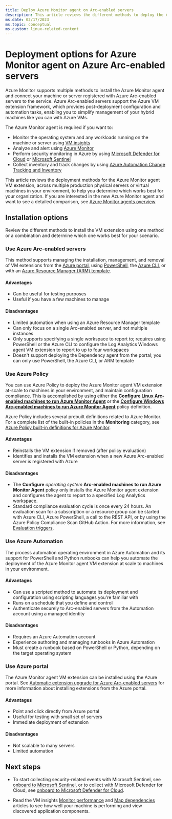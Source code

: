 ```yaml
---
title: Deploy Azure Monitor agent on Arc-enabled servers
description: This article reviews the different methods to deploy the Azure Monitor agent on Windows and Linux-based machines registered with Azure Arc-enabled servers in your local datacenter or other cloud environment.
ms.date: 02/17/2023
ms.topic: conceptual
ms.custom: linux-related-content
---
```


# Deployment options for Azure Monitor agent on Azure Arc-enabled servers

Azure Monitor supports multiple methods to install the Azure Monitor agent and connect your machine or server registered with Azure Arc-enabled servers to the service. Azure Arc-enabled servers support the Azure VM extension framework, which provides post-deployment configuration and automation tasks, enabling you to simplify management of your hybrid machines like you can with Azure VMs.

The Azure Monitor agent is required if you want to:

* Monitor the operating system and any workloads running on the machine or server using [VM insights](../../azure-monitor/vm/vminsights-overview.md)
* Analyze and alert using [Azure Monitor](../../azure-monitor/overview.md)
* Perform security monitoring in Azure by using [Microsoft Defender for Cloud](../../defender-for-cloud/defender-for-cloud-introduction.md) or [Microsoft Sentinel](../../sentinel/overview.md)
* Collect inventory and track changes by using [Azure Automation Change Tracking and Inventory](../../automation/change-tracking/overview.md)

This article reviews the deployment methods for the Azure Monitor agent VM extension, across multiple production physical servers or virtual machines in your environment, to help you determine which works best for your organization. If you are interested in the new Azure Monitor agent and want to see a detailed comparison, see [Azure Monitor agents overview](../../azure-monitor/agents/agents-overview.md).  

## Installation options

Review the different methods to install the VM extension using one method or a combination and determine which one works best for your scenario.

### Use Azure Arc-enabled servers

This method supports managing the installation, management, and removal of VM extensions from the [Azure portal](manage-vm-extensions-portal.md), using [PowerShell](manage-vm-extensions-powershell.md), the [Azure CLI](manage-vm-extensions-cli.md), or with an [Azure Resource Manager (ARM) template](manage-vm-extensions-template.md).

#### Advantages

* Can be useful for testing purposes
* Useful if you have a few machines to manage

#### Disadvantages

* Limited automation when using an Azure Resource Manager template
* Can only focus on a single Arc-enabled server, and not multiple instances
* Only supports specifying a single workspace to report to; requires using PowerShell or the Azure CLI to configure the Log Analytics Windows agent VM extension to report to up to four workspaces
* Doesn't support deploying the Dependency agent from the portal; you can only use PowerShell, the Azure CLI, or ARM template

### Use Azure Policy

You can use Azure Policy to deploy the Azure Monitor agent VM extension at-scale to machines in your environment, and maintain configuration compliance. This is accomplished by using either the [**Configure Linux Arc-enabled machines to run Azure Monitor Agent**](https://portal.azure.com/#view/Microsoft_Azure_Policy/PolicyDetailBlade/definitionId/%2Fproviders%2FMicrosoft.Authorization%2FpolicyDefinitions%2F845857af-0333-4c5d-bbbc-6076697da122) or the [**Configure Windows Arc-enabled machines to run Azure Monitor Agent**](https://portal.azure.com/#view/Microsoft_Azure_Policy/PolicyDetailBlade/definitionId/%2Fproviders%2FMicrosoft.Authorization%2FpolicyDefinitions%2F94f686d6-9a24-4e19-91f1-de937dc171a4) policy definition.

Azure Policy includes several prebuilt definitions related to Azure Monitor. For a complete list of the built-in policies in the  **Monitoring** category, see [Azure Policy built-in definitions for Azure Monitor](../../azure-monitor/policy-reference.md).

#### Advantages

* Reinstalls the VM extension if removed (after policy evaluation)
* Identifies and installs the VM extension when a new Azure Arc-enabled server is registered with Azure

#### Disadvantages

* The **Configure** *operating system* **Arc-enabled machines to run Azure Monitor Agent** policy only installs the Azure Monitor agent extension and configures the agent to report to a specified Log Analytics workspace.
* Standard compliance evaluation cycle is once every 24 hours. An evaluation scan for a subscription or a resource group can be started with Azure CLI, Azure PowerShell, a call to the REST API, or by using the Azure Policy Compliance Scan GitHub Action. For more information, see [Evaluation triggers](../../governance/policy/how-to/get-compliance-data.md#evaluation-triggers).

### Use Azure Automation

The process automation operating environment in Azure Automation and its support for PowerShell and Python runbooks can help you automate the deployment of the Azure Monitor agent VM extension at scale to machines in your environment.

#### Advantages

* Can use a scripted method to automate its deployment and configuration using scripting languages you're familiar with
* Runs on a schedule that you define and control
* Authenticate securely to Arc-enabled servers from the Automation account using a managed identity

#### Disadvantages

* Requires an Azure Automation account
* Experience authoring and managing runbooks in Azure Automation
* Must create a runbook based on PowerShell or Python, depending on the target operating system

### Use Azure portal

The Azure Monitor agent VM extension can be installed using the Azure portal. See [Automatic extension upgrade for Azure Arc-enabled servers](manage-automatic-vm-extension-upgrade.md) for more information about installing extensions from the Azure portal.

#### Advantages

* Point and click directly from Azure portal
* Useful for testing with small set of servers
* Immediate deployment of extension

#### Disadvantages

* Not scalable to many servers
* Limited automation

## Next steps

* To start collecting security-related events with Microsoft Sentinel, see [onboard to Microsoft Sentinel](scenario-onboard-azure-sentinel.md), or to collect with Microsoft Defender for Cloud, see [onboard to Microsoft Defender for Cloud](../../security-center/quickstart-onboard-machines.md).

* Read the VM insights [Monitor performance](../../azure-monitor/vm/vminsights-performance.md) and [Map dependencies](../../azure-monitor/vm/vminsights-maps.md) articles to see how well your machine is performing and view discovered application components.
